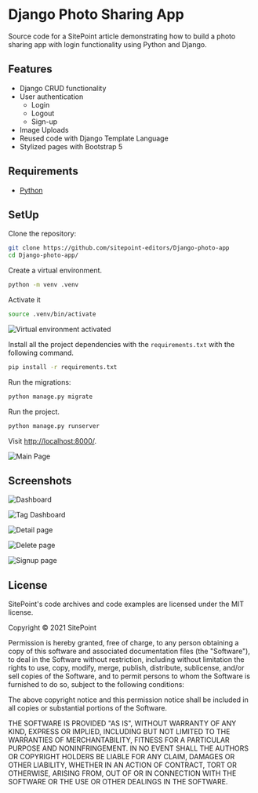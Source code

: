 # Django Photo Sharing App

Source code for a SitePoint article demonstrating how to build a photo sharing app with login functionality using Python and Django.

## Features

- Django CRUD functionality
- User authentication 
    - Login
    - Logout
    - Sign-up
- Image Uploads
- Reused code with Django Template Language
- Stylized pages with Bootstrap 5

## Requirements

* [Python](https://www.python.org/)

## SetUp

Clone the repository:

```bash
git clone https://github.com/sitepoint-editors/Django-photo-app
cd Django-photo-app/
```

Create a virtual environment.

```bash
python -m venv .venv
```

Activate it

```bash
source .venv/bin/activate
```

![Virtual environment activated](https://uploads.sitepoint.com/wp-content/uploads/2021/06/1622669492venv.png)

Install all the project dependencies with the `requirements.txt` with the following command.

```bash
pip install -r requirements.txt
```

Run the migrations:

```bash
python manage.py migrate
```

Run the project.

```bash
python manage.py runserver
```

Visit <http://localhost:8000/>.

![Main Page](https://uploads.sitepoint.com/wp-content/uploads/2021/05/1622404676list.png)

## Screenshots

![Dashboard](https://camo.githubusercontent.com/b91eb6691fa1cf9f611ba0b203f2e6f3e0c858de72a4374d5307c2005aff511a/68747470733a2f2f75706c6f6164732e73697465706f696e742e636f6d2f77702d636f6e74656e742f75706c6f6164732f323032312f30352f313632323430343637366c6973742e706e67)

![Tag Dashboard](https://camo.githubusercontent.com/2c72474471d3074367f0dbbd5a60f652ec56f450186793639d40dc84d360a068/68747470733a2f2f75706c6f6164732e73697465706f696e742e636f6d2f77702d636f6e74656e742f75706c6f6164732f323032312f30352f313632323430343637397461672d6c6973742e706e67)

![Detail page](https://camo.githubusercontent.com/9f9726e296539c66c5bab09984a5e3d9e8b9745fa0b0ac061f07e81f3ebd3e69/68747470733a2f2f75706c6f6164732e73697465706f696e742e636f6d2f77702d636f6e74656e742f75706c6f6164732f323032312f30352f3136323234303534303566697273742d70686f746f2e706e67)

![Delete page](https://camo.githubusercontent.com/c694125655898730707b4cd0f04c7775401db3e3bea8d035d743b271bf78f2e3/68747470733a2f2f75706c6f6164732e73697465706f696e742e636f6d2f77702d636f6e74656e742f75706c6f6164732f323032312f30352f3136323234313930323164656c6574652e706e67)

![Signup page](https://camo.githubusercontent.com/7e78e06bdf833096bc4231740d8a48384042cab423038e08aae7624d6aeeb4e6/68747470733a2f2f75706c6f6164732e73697465706f696e742e636f6d2f77702d636f6e74656e742f75706c6f6164732f323032312f30352f313632323431393439337369676e75702e706e67)

## License

SitePoint's code archives and code examples are licensed under the MIT license.

Copyright © 2021 SitePoint

Permission is hereby granted, free of charge, to any person obtaining a copy of this software and associated documentation files (the "Software"), to deal in the Software without restriction, including without limitation the rights to use, copy, modify, merge, publish, distribute, sublicense, and/or sell copies of the Software, and to permit persons to whom the Software is furnished to do so, subject to the following conditions:

The above copyright notice and this permission notice shall be included in all copies or substantial portions of the Software.

THE SOFTWARE IS PROVIDED "AS IS", WITHOUT WARRANTY OF ANY KIND, EXPRESS OR IMPLIED, INCLUDING BUT NOT LIMITED TO THE WARRANTIES OF MERCHANTABILITY, FITNESS FOR A PARTICULAR PURPOSE AND NONINFRINGEMENT. IN NO EVENT SHALL THE AUTHORS OR COPYRIGHT HOLDERS BE LIABLE FOR ANY CLAIM, DAMAGES OR OTHER LIABILITY, WHETHER IN AN ACTION OF CONTRACT, TORT OR OTHERWISE, ARISING FROM, OUT OF OR IN CONNECTION WITH THE SOFTWARE OR THE USE OR OTHER DEALINGS IN THE SOFTWARE.
